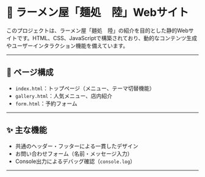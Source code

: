 # 🍜 ラーメン屋「麺処　陸」Webサイト

このプロジェクトは、ラーメン屋「麺処　陸」の紹介を目的とした静的Webサイトです。HTML、CSS、JavaScriptで構築されており、動的なコンテンツ生成やユーザーインタラクション機能を備えています。

---

## 📄 ページ構成

- `index.html`：トップページ（メニュー、テーマ切替機能）
- `gallery.html`：人気メニュー、店内紹介
- `form.html`：予約フォーム

---

## ✨ 主な機能

- 共通のヘッダー・フッターによる一貫したデザイン
- お問い合わせフォーム（名前・メッセージ入力）
- Console出力によるデバッグ確認（`console.log`）

---
